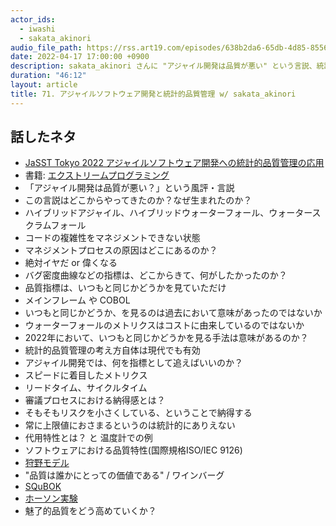 ```yaml
---
actor_ids:
  - iwashi
  - sakata_akinori
audio_file_path: https://rss.art19.com/episodes/638b2da6-65db-4d85-8556-33ed920f36cf.mp3
date: 2022-04-17 17:00:00 +0900
description: sakata_akinori さんに "アジャイル開発は品質が悪い" という言説、統計的品質管理、ウォーターフォールで利用されるバグ密度などの指標の有効性、代用特性などについて語っていただいたエピソードです。
duration: "46:12"
layout: article
title: 71. アジャイルソフトウェア開発と統計的品質管理 w/ sakata_akinori
---
```


## 話したネタ

- [JaSST Tokyo 2022 アジャイルソフトウェア開発への統計的品質管理の応用](https://www.slideshare.net/sakataakinori/jasst-tokyo-2022)
- 書籍: [エクストリームプログラミング](https://amzn.to/3uKDSzf)
- 「アジャイル開発は品質が悪い？」という風評・言説
- この言説はどこからやってきたのか？なぜ生まれたのか？
- ハイブリッドアジャイル、ハイブリッドウォーターフォール、ウォータースクラムフォール
- コードの複雑性をマネジメントできない状態
- マネジメントプロセスの原因はどこにあるのか？
- 絶対イヤだ or 偉くなる
- バグ密度曲線などの指標は、どこからきて、何がしたかったのか？
- 品質指標は、いつもと同じかどうかを見ていただけ
- メインフレーム や COBOL
- いつもと同じかどうか、を見るのは過去において意味があったのではないか
- ウォーターフォールのメトリクスはコストに由来しているのではないか
- 2022年において、いつもと同じかどうかを見る手法は意味があるのか？
- 統計的品質管理の考え方自体は現代でも有効
- アジャイル開発では、何を指標として追えばいいのか？
- スピードに着目したメトリクス
- リードタイム、サイクルタイム
- 審議プロセスにおける納得感とは？
- そもそもリスクを小さくしている、ということで納得する
- 常に上限値におさまるというのは統計的にありえない
- 代用特性とは？ と 温度計での例
- ソフトウェアにおける品質特性(国際規格ISO/IEC 9126)
- [狩野モデル](https://ja.wikipedia.org/wiki/%E7%8B%A9%E9%87%8E%E3%83%A2%E3%83%87%E3%83%AB)
- "品質は誰かにとっての価値である" / ワインバーグ
- [SQuBOK](http://www.juse.or.jp/sqip/squbok/index.html)
- [ホーソン実験](https://ja.wikipedia.org/wiki/%E3%83%9B%E3%83%BC%E3%82%BD%E3%83%B3%E5%AE%9F%E9%A8%93)
- 魅了的品質をどう高めていくか？
